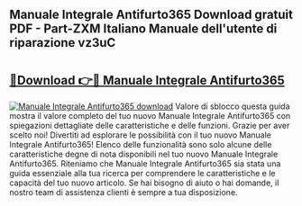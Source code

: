 ## Manuale Integrale Antifurto365 Download gratuit PDF - Part-ZXM Italiano Manuale dell'utente di riparazione vz3uC

# <h2><a href="http://dfa4cn8.blite.top/?on=Manuale+Integrale+Antifurto365">🔗Download 👉🔴 Manuale Integrale Antifurto365</a></h2>

[![Manuale Integrale Antifurto365 download](https://i.imgur.com/lujVjoI.png)](http://dfa4cn8.blite.top/?on=Manuale+Integrale+Antifurto365)
Valore di sblocco questa guida mostra il valore completo del tuo nuovo Manuale Integrale Antifurto365 con spiegazioni dettagliate delle caratteristiche e delle funzioni. Grazie per aver scelto noi! Divertiti ad esplorare le possibilità con il tuo nuovo Manuale Integrale Antifurto365! Elenco delle funzionalità sono solo alcune delle caratteristiche degne di nota disponibili nel tuo nuovo Manuale Integrale Antifurto365. Riteniamo che Manuale Integrale Antifurto365 sia stata una guida essenziale alla tua ricerca per comprendere le caratteristiche e le capacità del tuo nuovo articolo. Se hai bisogno di aiuto o hai domande, il nostro team di assistenza clienti è sempre a tua disposizione.
